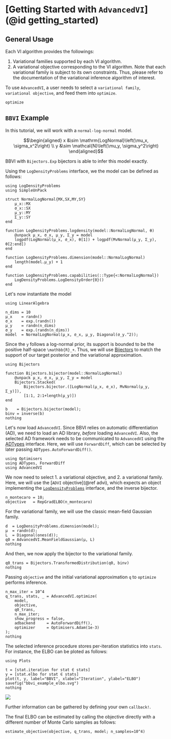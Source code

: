 
# [Getting Started with `AdvancedVI`](@id getting_started)

## General Usage
Each VI algorithm provides the followings:
1. Variational families supported by each VI algorithm.
2. A variational objective corresponding to the VI algorithm.
Note that each variational family is subject to its own constraints.
Thus, please refer to the documentation of the variational inference algorithm of interest. 

To use `AdvancedVI`, a user needs to select a `variational family`, `variational objective`,  and feed them into `optimize`.

```@docs
optimize
```

## `BBVI` Example 
In this tutorial, we will work with a `normal-log-normal` model.
```math
\begin{aligned}
x &\sim \mathrm{LogNormal}\left(\mu_x, \sigma_x^2\right) \\
y &\sim \mathcal{N}\left(\mu_y, \sigma_y^2\right)
\end{aligned}
```
BBVI with `Bijectors.Exp` bijectors is able to infer this model exactly.

Using the `LogDensityProblems` interface, we the model can be defined as follows:
```@example advi
using LogDensityProblems
using SimpleUnPack

struct NormalLogNormal{MX,SX,MY,SY}
    μ_x::MX
    σ_x::SX
    μ_y::MY
    Σ_y::SY
end

function LogDensityProblems.logdensity(model::NormalLogNormal, θ)
    @unpack μ_x, σ_x, μ_y, Σ_y = model
    logpdf(LogNormal(μ_x, σ_x), θ[1]) + logpdf(MvNormal(μ_y, Σ_y), θ[2:end])
end

function LogDensityProblems.dimension(model::NormalLogNormal)
    length(model.μ_y) + 1
end

function LogDensityProblems.capabilities(::Type{<:NormalLogNormal})
    LogDensityProblems.LogDensityOrder{0}()
end
```
Let's now instantiate the model
```@example advi
using LinearAlgebra

n_dims = 10
μ_x    = randn()
σ_x    = exp.(randn())
μ_y    = randn(n_dims)
σ_y    = exp.(randn(n_dims))
model  = NormalLogNormal(μ_x, σ_x, μ_y, Diagonal(σ_y.^2));
```

Since the `y` follows a log-normal prior, its support is bounded to be the positive half-space ``\mathbb{R}_+``.
Thus, we will use [Bijectors](https://github.com/TuringLang/Bijectors.jl) to match the support of our target posterior and the variational approximation.
```@example advi
using Bijectors

function Bijectors.bijector(model::NormalLogNormal)
    @unpack μ_x, σ_x, μ_y, Σ_y = model
    Bijectors.Stacked(
        Bijectors.bijector.([LogNormal(μ_x, σ_x), MvNormal(μ_y, Σ_y)]),
        [1:1, 2:1+length(μ_y)])
end

b    = Bijectors.bijector(model);
binv = inverse(b)
nothing
```

Let's now load `AdvancedVI`.
Since BBVI relies on automatic differentiation (AD), we need to load an AD library, *before* loading `AdvancedVI`.
Also, the selected AD framework needs to be communicated to `AdvancedVI` using the [ADTypes](https://github.com/SciML/ADTypes.jl) interface.
Here, we will use `ForwardDiff`, which can be selected by later passing `ADTypes.AutoForwardDiff()`.
```@example advi
using Optimisers
using ADTypes, ForwardDiff
using AdvancedVI
```
We now need to select 1. a variational objective, and 2. a variational family.
Here, we will use the [`ADVI` objective](@ref advi), which expects an object implementing the [`LogDensityProblems`](https://github.com/tpapp/LogDensityProblems.jl) interface, and the inverse bijector.
```@example advi
n_montecaro = 10;
objective   = RepGradELBO(n_montecaro)
```
For the variational family, we will use the classic mean-field Gaussian family.
```@example advi
d  = LogDensityProblems.dimension(model);
μ  = randn(d);
L  = Diagonal(ones(d));
q0 = AdvancedVI.MeanFieldGaussian(μ, L)
nothing
```
And then, we now apply the bijector to the variational family. 
```@example advi
q0_trans = Bijectors.TransformedDistribution(q0, binv)
nothing
```

Passing `objective` and the initial variational approximation `q` to `optimize` performs inference.
```@example advi
n_max_iter = 10^4
q_trans, stats, _ = AdvancedVI.optimize(
    model,
    objective,
    q0_trans,
    n_max_iter;
    show_progress = false,
    adbackend     = AutoForwardDiff(),
    optimizer     = Optimisers.Adam(1e-3)
); 
nothing
```

The selected inference procedure stores per-iteration statistics into `stats`.
For instance, the ELBO can be ploted as follows:
```@example advi
using Plots

t = [stat.iteration for stat ∈ stats]
y = [stat.elbo for stat ∈ stats]
plot(t, y, label="BBVI", xlabel="Iteration", ylabel="ELBO")
savefig("bbvi_example_elbo.svg")
nothing
```
![](bbvi_example_elbo.svg)

Further information can be gathered by defining your own `callback!`.

The final ELBO can be estimated by calling the objective directly with a different number of Monte Carlo samples as follows:
```@example advi
estimate_objective(objective, q_trans, model; n_samples=10^4)
```
